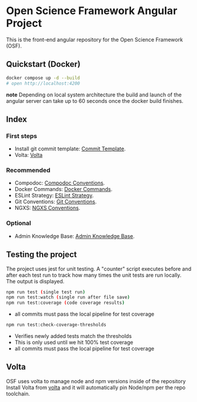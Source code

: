 # Open Science Framework Angular Project

This is the front-end angular repository for the Open Science Framework (OSF).

## Quickstart (Docker)

```bash
docker compose up -d --build
# open http://localhost:4200
```

**note** Depending on local system architecture the build and launch of the angular server can
take up to 60 seconds once the docker build finishes.

## Index

### First steps

- Install git commit template: [Commit Template](docs/commit.template.md).
- Volta: [Volta](#volta)

### Recommended

- Compodoc: [Compodoc Conventions](docs/compodoc.md).
- Docker Commands: [Docker Commands](docs/docker.md).
- ESLint Strategy: [ESLint Strategy](docs/eslint.md).
- Git Conventions: [Git Conventions](docs/git-convention.md).
- NGXS: [NGXS Conventions](docs/ngxs.md).

### Optional

- Admin Knowledge Base: [Admin Knowledge Base](docs/admin.knowledge-base.md).

## Testing the project

The project uses jest for unit testing.
A "counter" script executes before and after each test run to track how many times the unit
tests are run locally. The output is displayed.

```bash
npm run test (single test run)
npm run test:watch (single run after file save)
npm run test:coverage (code coverage results)
```

- all commits must pass the local pipeline for test coverage

```bash
npm run test:check-coverage-thresholds
```

- Verifies newly added tests match the thresholds
- This is only used until we hit 100% test coverage
- all commits must pass the local pipeline for test coverage

## Volta

OSF uses volta to manage node and npm versions inside of the repository
Install Volta from [volta](https://volta.sh/) and it will automatically pin Node/npm per the repo toolchain.
